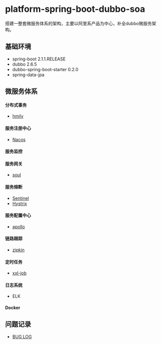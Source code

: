 # platform-spring-boot-dubbo-soa

搭建一整套微服务体系的架构，主要以阿里系产品为中心，补全dubbo微服务架构。

## 基础环境

- spring-boot 2.1.1.RELEASE
- dubbo 2.6.5
- dubbo-spring-boot-starter 0.2.0
- spring-data-jpa

## 微服务体系

#### 分布式事务

- [hmily](https://github.com/yu199195/hmily)

#### 服务注册中心

- [Nacos](https://github.com/alibaba/Nacos)

#### 服务监控

#### 服务网关

- [soul](https://github.com/Dromara/soul)

#### 服务熔断

- [Sentinel](https://github.com/alibaba/Sentinel)
- [Hystrix](https://github.com/Netflix/Hystrix)

#### 服务配置中心

- [apollo](https://github.com/ctripcorp/apollo)

#### 链路跟踪

- [zipkin](https://github.com/openzipkin/zipkin)

#### 定时任务

- [xxl-job](https://github.com/xuxueli/xxl-job)

#### 日志系统

- ELK

#### Docker

## 问题记录

- [BUG LOG](./doc/BUG.LOG.md)

